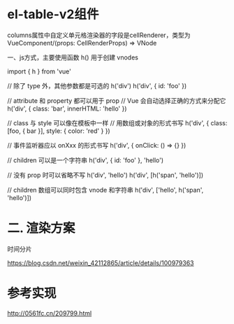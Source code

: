 <!--
 * @Description: 
 * @Author: xlm
 * @Date: 2023-09-28 11:42:54
 * @LastEditTime: 2023-09-28 11:50:16
 * @LastEditors: xlm
-->


# el-table-v2组件

columns属性中自定义单元格渲染器的字段是cellRenderer，类型为VueComponent/(props: CellRenderProps) => VNode

一、js方式，主要使用函数 h() 用于创建 vnodes

import { h } from 'vue'

// 除了 type 外，其他参数都是可选的
h('div')
h('div', { id: 'foo' })

// attribute 和 property 都可以用于 prop
// Vue 会自动选择正确的方式来分配它
h('div', { class: 'bar', innerHTML: 'hello' })

// class 与 style 可以像在模板中一样
// 用数组或对象的形式书写
h('div', { class: [foo, { bar }], style: { color: 'red' } })

// 事件监听器应以 onXxx 的形式书写
h('div', { onClick: () => {} })

// children 可以是一个字符串
h('div', { id: 'foo' }, 'hello')

// 没有 prop 时可以省略不写
h('div', 'hello')
h('div', [h('span', 'hello')])

// children 数组可以同时包含 vnode 和字符串
h('div', ['hello', h('span', 'hello')])



# 二. 渲染方案
时间分片
<!-- requestAnimationFrame -->
<!-- DocumentFragment -->
https://blog.csdn.net/weixin_42112865/article/details/100979363


# 参考实现
http://0561fc.cn/209799.html